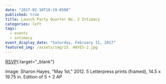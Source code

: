 ```yaml
---
date: "2017-02-10T18:19-0500"
published: true
title: Launch Party Quarter No. 2 Intimacy
categories: left
tags:
  - events
  - intimacy
event_display_date: "Saturday, February 11, 2017"
featured_img: /assets/img/15. HAYES-2.jpg
---
```


[RSVP](https://www.facebook.com/events/604532113075419/){:target="\_blank"}

Image: Sharon Hayes, "May 1st," 2012. 5 Letterpress prints (framed), 14.5 x 19.75 in. Edition of 5 + 2 AP
